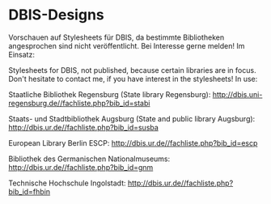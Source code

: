 # DBIS-Designs

Vorschauen auf Stylesheets für DBIS, da bestimmte Bibliotheken angesprochen sind nicht veröffentlicht. Bei Interesse gerne melden! Im Einsatz:

Stylesheets for DBIS, not published, because certain libraries are in focus. Don't hesitate to contact me, if you have interest in the stylesheets! In use: 


Staatliche Bibliothek Regensburg (State library Regensburg): http://dbis.uni-regensburg.de//fachliste.php?bib_id=stabi

Staats- und Stadtbibliothek Augsburg (State and public library Augsburg): http://dbis.ur.de//fachliste.php?bib_id=susba

European Library Berlin ESCP: http://dbis.ur.de//fachliste.php?bib_id=escp

Bibliothek des Germanischen Nationalmuseums: http://dbis.ur.de//fachliste.php?bib_id=gnm

Technische Hochschule Ingolstadt: http://dbis.ur.de//fachliste.php?bib_id=fhbin
